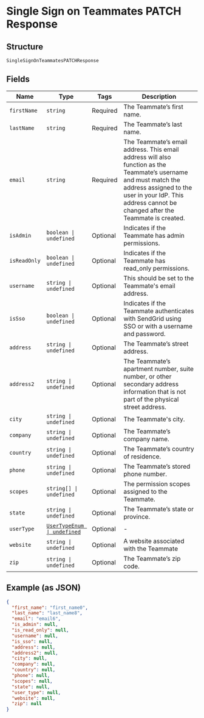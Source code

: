 
# Single Sign on Teammates PATCH Response

## Structure

`SingleSignOnTeammatesPATCHResponse`

## Fields

| Name | Type | Tags | Description |
|  --- | --- | --- | --- |
| `firstName` | `string` | Required | The Teammate’s first name. |
| `lastName` | `string` | Required | The Teammate’s last name. |
| `email` | `string` | Required | The Teammate’s email address. This email address will also function as the Teammate’s username and must match the address assigned to the user in your IdP. This address cannot be changed after the Teammate is created. |
| `isAdmin` | `boolean \| undefined` | Optional | Indicates if the Teammate has admin permissions. |
| `isReadOnly` | `boolean \| undefined` | Optional | Indicates if the Teammate has read_only permissions. |
| `username` | `string \| undefined` | Optional | This should be set to the Teammate's email address. |
| `isSso` | `boolean \| undefined` | Optional | Indicates if the Teammate authenticates with SendGrid using SSO or with a username and password. |
| `address` | `string \| undefined` | Optional | The Teammate’s street address. |
| `address2` | `string \| undefined` | Optional | The Teammate’s apartment number, suite number, or other secondary address information that is not part of the physical street address. |
| `city` | `string \| undefined` | Optional | The Teammate's city. |
| `company` | `string \| undefined` | Optional | The Teammate’s company name. |
| `country` | `string \| undefined` | Optional | The Teammate’s country of residence. |
| `phone` | `string \| undefined` | Optional | The Teammate’s stored phone number. |
| `scopes` | `string[] \| undefined` | Optional | The permission scopes assigned to the Teammate. |
| `state` | `string \| undefined` | Optional | The Teammate’s state or province. |
| `userType` | [`UserTypeEnum \| undefined`](../../doc/models/user-type-enum.md) | Optional | - |
| `website` | `string \| undefined` | Optional | A website associated with the Teammate |
| `zip` | `string \| undefined` | Optional | The Teammate’s zip code. |

## Example (as JSON)

```json
{
  "first_name": "first_name0",
  "last_name": "last_name8",
  "email": "email6",
  "is_admin": null,
  "is_read_only": null,
  "username": null,
  "is_sso": null,
  "address": null,
  "address2": null,
  "city": null,
  "company": null,
  "country": null,
  "phone": null,
  "scopes": null,
  "state": null,
  "user_type": null,
  "website": null,
  "zip": null
}
```


